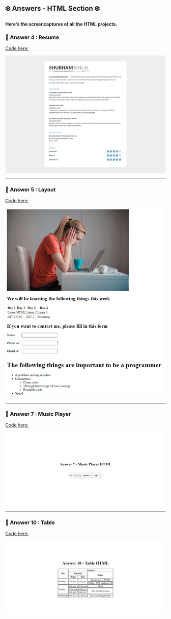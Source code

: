 ## ❄️ Answers - HTML Section ❄️

#### Here's the screencaptures of all the HTML projects.

### 📖 Answer 4 : Resume

[Code here: ](https://github.com/ShubhamSingh03/Placement_Assignment-Ineuron/blob/main/HTML/answer-4-resume.html)

![answer-4-resume-HTML-screencapture](./assets/screenshots/answer-4-resume-HTML.png)

<hr/>

### 📖 Answer 5 : Layout

[Code here: ](https://github.com/ShubhamSingh03/Placement_Assignment-Ineuron/blob/main/HTML/answer-5-layout.html)

![answer-5-layout-HTML-screencapture](./assets/screenshots/answer-5-layout-HTML.png)

<hr/>

### 📖 Answer 7 : Music Player

[Code here: ](https://github.com/ShubhamSingh03/Placement_Assignment-Ineuron/blob/main/HTML/answer-7-music_player.html)

![answer-7-music-player-HTML-screencapture](./assets/screenshots/answer-7-music-player-HTML.png)

<hr/>

### 📖 Answer 10 : Table

[Code here: ](https://github.com/ShubhamSingh03/Placement_Assignment-Ineuron/blob/main/HTML/answer-10-table.html)

![answer-10-table-HTML-screencapture](./assets/screenshots/answer-10-table-HTML.png)
